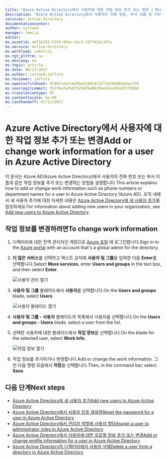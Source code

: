 ```yaml
---
title: "Azure Active Directory에서 사용자에 대한 작업 정보 추가 또는 변경 | Microsoft Docs"
description: "Azure Active Directory에서 사용자의 전화 번호, 부서 이름 및 기타 작업 정보를 추가하는 방법을 설명합니다."
services: active-directory
documentationcenter: 
author: curtand
manager: femila
editor: 
ms.assetid: a6f16152-53f4-491e-a1c3-157f41bc39fa
ms.service: active-directory
ms.workload: identity
ms.tgt_pltfrm: na
ms.devlang: na
ms.topic: article
ms.date: 06/27/2017
ms.author: curtand;jeffsta
ms.reviewer: jeffsta
ms.openlocfilehash: 9f4031da7c6dfbd329d14c52f3a569084edacf20
ms.sourcegitcommit: f537befafb079256fba0529ee554c034d73f36b0
ms.translationtype: MT
ms.contentlocale: ko-KR
ms.lasthandoff: 07/11/2017
---
```

# <a name="add-or-change-work-information-for-a-user-in-azure-active-directory"></a><span data-ttu-id="4d433-103">Azure Active Directory에서 사용자에 대한 작업 정보 추가 또는 변경</span><span class="sxs-lookup"><span data-stu-id="4d433-103">Add or change work information for a user in Azure Active Directory</span></span>
<span data-ttu-id="4d433-104">이 문서는 Azure AD(Azure Active Directory)에서 사용자의 전화 번호 또는 부서 이름과 같은 작업 정보를 추가 또는 변경하는 방법을 설명합니다.</span><span class="sxs-lookup"><span data-stu-id="4d433-104">This article explains how to add or change work information such as phone numbers or department names for a user in Azure Active Directory (Azure AD).</span></span> <span data-ttu-id="4d433-105">조직 내에서 새 사용자 추가에 대한 자세한 내용은 [Azure Active Directory에 새 사용자 추가](active-directory-users-create-external-azure-portal.md)를 참조하세요.</span><span class="sxs-lookup"><span data-stu-id="4d433-105">For information about adding new users in your organization, see [Add new users to Azure Active Directory](active-directory-users-create-external-azure-portal.md).</span></span>

## <a name="to-change-work-information"></a><span data-ttu-id="4d433-106">작업 정보를 변경하려면</span><span class="sxs-lookup"><span data-stu-id="4d433-106">To change work information</span></span>
1. <span data-ttu-id="4d433-107">디렉터리에 대한 전역 관리자인 계정으로 [Azure 포털](https://portal.azure.com) 에 로그인합니다.</span><span class="sxs-lookup"><span data-stu-id="4d433-107">Sign in to the [Azure portal](https://portal.azure.com) with an account that's a global admin for the directory.</span></span>
2. <span data-ttu-id="4d433-108">**더 많은 서비스**를 선택하고 텍스트 상자에 **사용자 및 그룹**을 입력한 다음 **Enter**를 선택합니다.</span><span class="sxs-lookup"><span data-stu-id="4d433-108">Select **More services**, enter **Users and groups** in the text box, and then select **Enter**.</span></span>

   ![사용자 관리 열기](./media/active-directory-users-work-info-azure-portal/create-users-user-management.png)
3. <span data-ttu-id="4d433-110">**사용자 및 그룹** 블레이드에서 **사용자**를 선택합니다.</span><span class="sxs-lookup"><span data-stu-id="4d433-110">On the **Users and groups** blade, select **Users**.</span></span>

   ![사용자 블레이드 열기](./media/active-directory-users-work-info-azure-portal/create-users-open-users-blade.png)
4. <span data-ttu-id="4d433-112">**사용자 및 그룹 - 사용자** 블레이드의 목록에서 사용자를 선택합니다.</span><span class="sxs-lookup"><span data-stu-id="4d433-112">On the **Users and groups - Users** blade, select a user from the list.</span></span>
5. <span data-ttu-id="4d433-113">선택한 사용자에 대한 블레이드에서 **작업 정보**를 선택합니다.</span><span class="sxs-lookup"><span data-stu-id="4d433-113">On the blade for the selected user, select **Work Info**.</span></span>

    ![작업 정보 열기](./media/active-directory-users-work-info-azure-portal/active-directory-create-users-work-info.png)
6. <span data-ttu-id="4d433-115">작업 정보를 추가하거나 변경합니다.</span><span class="sxs-lookup"><span data-stu-id="4d433-115">Add or change the work information.</span></span> <span data-ttu-id="4d433-116">그런 다음 명령 모음에서 **저장**을 선택합니다.</span><span class="sxs-lookup"><span data-stu-id="4d433-116">Then, in the command bar, select **Save**.</span></span>

## <a name="next-steps"></a><span data-ttu-id="4d433-117">다음 단계</span><span class="sxs-lookup"><span data-stu-id="4d433-117">Next steps</span></span>
* [<span data-ttu-id="4d433-118">Azure Active Directory에 새 사용자 추가</span><span class="sxs-lookup"><span data-stu-id="4d433-118">Add new users to Azure Active Directory</span></span>](active-directory-users-create-azure-portal.md)
* [<span data-ttu-id="4d433-119">Azure Active Directory에서 사용자 암호 재설정</span><span class="sxs-lookup"><span data-stu-id="4d433-119">Reset the password for a user in Azure Active Directory</span></span>](active-directory-users-reset-password-azure-portal.md)
* [<span data-ttu-id="4d433-120">Azure Active Directory에서 관리자 역할에 사용자 할당</span><span class="sxs-lookup"><span data-stu-id="4d433-120">Assign a user to administrator roles in Azure Active Directory</span></span>](active-directory-users-assign-role-azure-portal.md)
* [<span data-ttu-id="4d433-121">Azure Active Directory에서 사용자에 대한 프로필 정보 추가 또는 변경</span><span class="sxs-lookup"><span data-stu-id="4d433-121">Add or change profile information for a user in Azure Active Directory</span></span>](active-directory-users-profile-azure-portal.md)
* [<span data-ttu-id="4d433-122">Azure Active Directory의 디렉터리에서 사용자 삭제</span><span class="sxs-lookup"><span data-stu-id="4d433-122">Delete a user from a directory in Azure Active Directory</span></span>](active-directory-users-delete-user-azure-portal.md)
